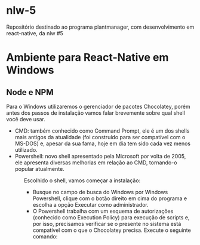 # nlw-5
Repositório destinado ao programa plantmanager, com desenvolvimento em react-native, da nlw #5

<h1>Ambiente para React-Native em Windows</h1>

<h2> Node e NPM </h2>
<p> Para o Windows utilizaremos o gerenciador de pacotes Chocolatey, porém antes dos passos de instalação vamos falar brevemente sobre qual shell você deve usar. </p>
<ul>
  <li>CMD: também conhecido como Command Prompt, ele é um dos shells mais antigos da atualidade (foi construído para ser compatível com o MS-DOS) e, apesar da sua fama, hoje em dia tem sido cada vez menos utilizado.</li>
  <li>Powershell: novo shell apresentado pela Microsoft por volta de 2005, ele apresenta diversas melhorias em relação ao CMD, tornando-o popular atualmente.</li>
<ul>
Escolhido o shell, vamos começar a instalação:
<ul>
  <li>Busque no campo de busca do Windows por Windows Powershell, clique com o botão direito em cima do programa e escolha a opção Executar como administrador.</li>
  <li>O Powershell trabalha com um esquema de autorizações (conhecido como Execution Policy) para execução de scripts e, por isso, precisamos verificar se o presente no sistema está compatível com o que o Chocolatey precisa. Execute o seguinte comando:</li>
</ul>
